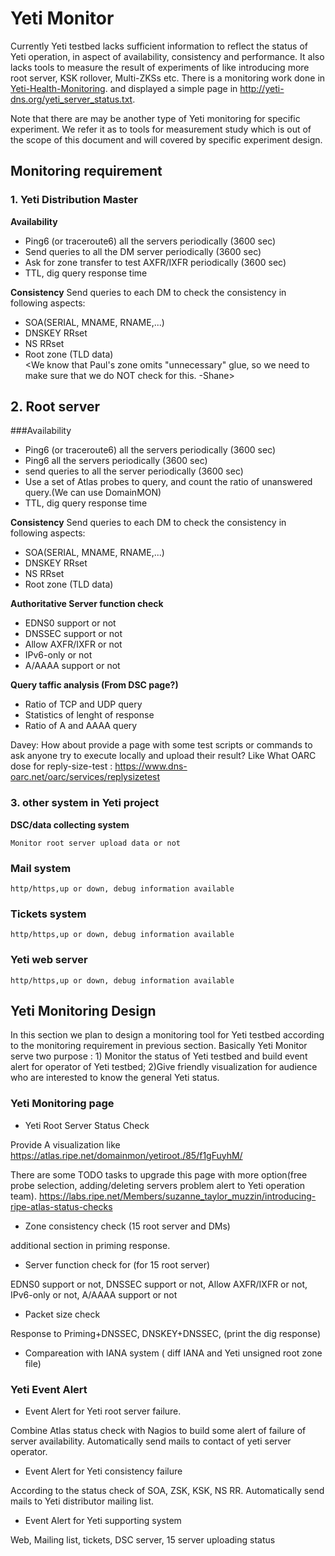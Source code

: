 # Yeti Monitor


Currently Yeti testbed lacks sufficient information to reflect the status 
of Yeti operation, in aspect of availability, consistency and performance.
It also lacks tools to measure the result of experiments of like introducing 
more root server, KSK rollover, Multi-ZKSs etc. There is a monitoring work done in [Yeti-Health-Monitoring](https://github.com/BII-Lab/Yeti-Project/blob/master/doc/Yeti-Health-Monitoring.md). 
and displayed a simple page in http://yeti-dns.org/yeti_server_status.txt. 

Note that there are may be another type of Yeti monitoring for specific experiment.
We refer it as to tools for measurement study which is out of the scope of this 
document and will covered by specific experiment design.

## Monitoring requirement 

### 1. Yeti Distribution Master 

**Availability**

* Ping6 (or traceroute6) all the servers periodically (3600 sec)
* Send queries to all the DM server periodically (3600 sec)
* Ask for zone transfer to test AXFR/IXFR periodically (3600 sec)
* TTL, dig query response time

**Consistency**
Send queries to each DM to check the consistency in following aspects:
* SOA(SERIAL, MNAME, RNAME,...)
* DNSKEY RRset
* NS RRset
* Root zone (TLD data)  
<We know that Paul's zone omits "unnecessary" glue, so we need to make sure that we do NOT check for this. -Shane> 

## 2. Root server 

###Availability 

* Ping6 (or traceroute6) all the servers periodically (3600 sec)
* Ping6 all the servers periodically (3600 sec)
* send queries to all the server periodically (3600 sec)
* Use a set of Atlas probes to query, and count the ratio of unanswered query.(We can use DomainMON)
* TTL, dig query response time

**Consistency**
Send queries to each DM to check the consistency in following aspects:
* SOA(SERIAL, MNAME, RNAME,...)
* DNSKEY RRset
* NS RRset
* Root zone (TLD data)  

**Authoritative Server function check**

* EDNS0 support or not
* DNSSEC support or not
* Allow AXFR/IXFR or not
* IPv6-only or not
* A/AAAA support or not

**Query taffic analysis (From DSC page?)**
* Ratio of TCP and UDP query
* Statistics of lenght of response
* Ratio of A and AAAA query

Davey: How about provide a page with some test scripts or commands 
to ask anyone try to execute locally and upload their result? Like 
What OARC dose for reply-size-test : https://www.dns-oarc.net/oarc/services/replysizetest 

### 3. other system in Yeti project

**DSC/data collecting system**

	Monitor root server upload data or not
### Mail system
	
	http/https,up or down, debug information available  
### Tickets system
	
	http/https,up or down, debug information available  
### Yeti web server
	
	http/https,up or down, debug information available  

## Yeti Monitoring Design

In this section we plan to design a monitoring tool for Yeti testbed according to 
the monitoring requirement in previous section. Basically Yeti Monitor serve two 
purpose : 1) Monitor the status of Yeti testbed and build event alert for operator 
of Yeti testbed; 2)Give friendly visualization for audience who are interested to 
know the general Yeti status.

### Yeti Monitoring page

* Yeti Root Server Status Check

Provide A visualization like https://atlas.ripe.net/domainmon/yetiroot./85/f1gFuyhM/ 
  
There are some TODO tasks to upgrade this page with more option(free probe selection, 
adding/deleting servers problem alert to Yeti operation team). 
https://labs.ripe.net/Members/suzanne_taylor_muzzin/introducing-ripe-atlas-status-checks
    
* Zone consistency check (15 root server and DMs)

additional section in priming response.
	
*  Server function check for (for 15 root server)

EDNS0 support or not, DNSSEC support or not, Allow AXFR/IXFR or not, IPv6-only or not, A/AAAA support or not

* Packet size check
 
Response to Priming+DNSSEC, DNSKEY+DNSSEC, (print the dig response)

* Compareation with IANA system ( diff IANA and Yeti unsigned root zone file)

### Yeti Event Alert 

* Event Alert for Yeti root server failure.

Combine Atlas status check with Nagios to build some alert of failure of server availability. Automatically send mails to contact of yeti server operator.  

* Event Alert for Yeti consistency failure 
	
According to the status check of SOA, ZSK, KSK, NS RR. Automatically send mails to Yeti distributor mailing list.

* Event Alert for Yeti supporting system

Web, Mailing list, tickets, DSC server, 15 server uploading status

